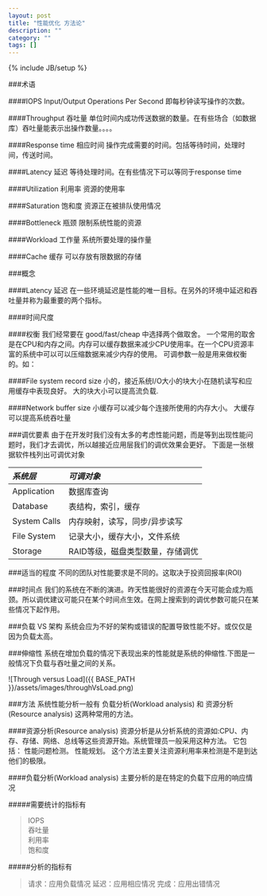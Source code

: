 ```yaml
---
layout: post
title: "性能优化 方法论"
description: ""
category: ""
tags: []
---
```

{% include JB/setup %}

###术语

####IOPS
Input/Output Operations Per Second 即每秒钟读写操作的次数。

####Throughput 吞吐量
单位时间内成功传送数据的数量。在有些场合（如数据库）吞吐量能表示出操作数量。。。。

####Response time 相应时间
操作完成需要的时间。包括等待时间，处理时间，传送时间。

####Latency 延迟
等待处理时间。在有些情况下可以等同于response time

####Utilization 利用率
资源的使用率

####Saturation 饱和度
资源正在被排队使用情况

####Bottleneck 瓶颈
限制系统性能的资源

####Workload 工作量
系统所要处理的操作量

####Cache 缓存
可以存放有限数据的存储

###概念

####Latency 延迟
在一些环境延迟是性能的唯一目标。在另外的环境中延迟和吞吐量并称为最重要的两个指标。

####时间尺度

####权衡
我们经常要在 good/fast/cheap 中选择两个做取舍。
一个常用的取舍是在CPU和内存之间。内存可以缓存数据来减少CPU使用率。在一个CPU资源丰富的系统中可以可以压缩数据来减少内存的使用。
可调参数一般是用来做权衡的。如：

####File system record size
小的，接近系统I/O大小的块大小在随机读写和应用缓存中表现良好。
大的块大小可以提高流负载.

####Network buffer size
小缓存可以减少每个连接所使用的内存大小。
大缓存可以提高系统吞吐量

###调优要素
由于在开发时我们没有太多的考虑性能问题，而是等到出现性能问题时，我们才去调优，所以越接近应用层我们的调优效果会更好。
下面是一张根据软件栈列出可调优对象

| *系统层* | *可调对象* |
|:-------|:-------|
| Application | 数据库查询 |
| Database | 表结构，索引，缓存 |
| System Calls | 内存映射，读写，同步/异步读写 |
| File System | 记录大小，缓存大小，文件系统 |
| Storage | RAID等级，磁盘类型数量，存储调优 |

###适当的程度
不同的团队对性能要求是不同的。这取决于投资回报率(ROI)

###时间点
我们的系统在不断的演进。昨天性能很好的资源在今天可能会成为瓶颈。所以调优建议可能只在某个时间点生效。在网上搜索到的调优参数可能只在某些情况下起作用。

###负载 VS 架构
系统会应为不好的架构或错误的配置导致性能不好。或仅仅是因为负载太高。

###伸缩性
系统在增加负载的情况下表现出来的性能就是系统的伸缩性.下图是一般情况下负载与吞吐量之间的关系。

![Through versus Load]({{ BASE_PATH }}/assets/images/throughVsLoad.png)

###方法
系统性能分析一般有 负载分析(Workload analysis) 和 资源分析(Resource analysis) 这两种常用的方法。

####资源分析(Resource analysis)
资源分析是从分析系统的资源如:CPU、内存、存储、网络、总线等这些资源开始。系统管理员一般采用这种方法。
它包括：
    性能问题检测。
    性能规划。
这个方法主要关注资源利用率来检测是不是到达他们的极限。

####负载分析(Workload analysis)
主要分析的是在特定的负载下应用的响应情况

#####需要统计的指标有
>   IOPS    
>   吞吐量    
>   利用率      
>   饱和度      

#####分析的指标有
>   请求：应用负载情况
>   延迟：应用相应情况
>   完成：应用出错情况

